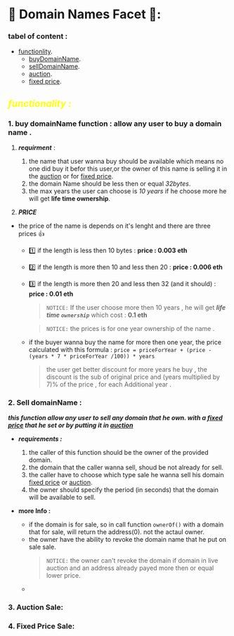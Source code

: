 # 🔷 Domain Names Facet 🔷:

### tabel of content :

- [functionlity](#functionality).
  - [buyDomainName](#1-buy-domainname-function--allow-any-user-to-buy-a-domain-name).
  - [sellDomainName](#2-sell-domainname--this-function-allow-any-user-to-sell-any-domain-that-he-have-with-a-fix-price-that-he-set-or-by-putting-it-in-auction).
  - [auction](#3-auction-sale).
  - [fixed price](#4-fixed-price-sale).

## _<span style = "color: yellow"> functionality : </span>_

### 1. **buy domainName function :** allow any user to buy a domain name .

1. **_requirment_** :

   1. the name that user wanna buy should be available which means no one did buy it befor this user,or the owner of this name is selling it in the [auction](#3-auction) or for [fixed price](#4-fixed-price-sale).
   2. the domain Name should be less then or equal _32bytes_.
   3. the max years the user can choose is _10 years_ if he choose more he will get **life time ownership**.

2. **_PRICE_**

- the price of the name is depends on it's lenght and there are three prices 👍

  - 1️⃣ if the length is less then 10 bytes : **price : 0.003 eth**
  - 2️⃣ if the length is more then 10 and less then 20 : **price : 0.006 eth**
  - 3️⃣ if the length is more then 20 and less then 32 (and it should) : **price : 0.01 eth**

    > `NOTICE:` If the user choose more then 10 years , he will get **_life time `ownership`_** which cost : **0.1 eth**

    > `NOTICE:` the prices is for one year ownership of the name .

  - if the buyer wanna buy the name for more then one year, the price calculated with this formula :
    `price = priceForYear + (price - (years * 7 * priceForYear /100)) * years `

    > the user get better discount for more years he buy , the discount is the sub of original price and (years multiplied by 7)% of the price , for each Additional year .

### 2. **Sell domainName** :

**_this function allow any user to sell any domain that he own. with a [fixed price](#4-fixed-price-sale) that he set or by putting it in [auction](#3-auction)_**

- **_requirements :_**

  1.  the caller of this function should be the owner of the provided domain.
  2.  the domain that the caller wanna sell, shoud be not already for sell.
  3.  the caller have to choose which type sale he wanna sell his domain [fixed price](#4-fixed-price-sale) or [auction](#3-auction).
  4.  the owner should specify the period (in seconds) that the domain will be available to sell.

- **more Info :**
  - if the domain is for sale, so in call function `ownerOf()` with a domain that for sale, will return the address(0). not the actaul owner.
  - the owner have the ability to revoke the domain name that he put on sale sale.
    > `NOTICE:` the owner can't revoke the domain if domain in live auction and an address already payed more then or equal lower price.
  -

### 3. Auction Sale:

### 4. Fixed Price Sale:
